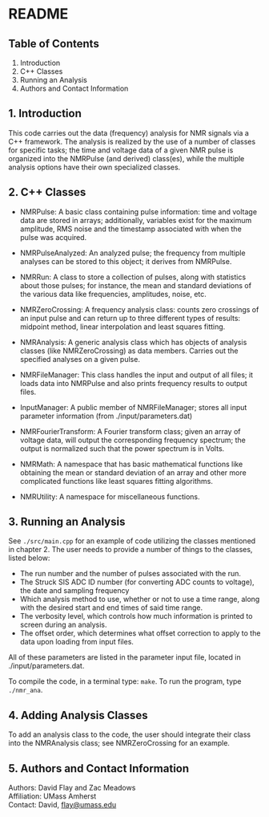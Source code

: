 # README

## Table of Contents 

   1. Introduction 
   2. C++ Classes 
   3. Running an Analysis 
   4. Authors and Contact Information  

## 1. Introduction

   This code carries out the data (frequency) analysis for NMR signals via a C++ framework. 
   The analysis is realized by the use of a number of classes for specific tasks; the time 
   and voltage data of a given NMR pulse is organized into the NMRPulse (and derived) class(es), 
   while the multiple analysis options have their own specialized classes. 

## 2. C++ Classes 

   - NMRPulse:            A basic class containing pulse information: time and voltage data are stored 
                          in arrays; additionally, variables exist for the maximum amplitude, RMS noise and 
                          the timestamp associated with when the pulse was acquired.  

   - NMRPulseAnalyzed:    An analyzed pulse; the frequency from multiple analyses can be stored to this object; it 
                          derives from NMRPulse.  

   - NMRRun:              A class to store a collection of pulses, along with statistics about those pulses;
                          for instance, the mean and standard deviations of the various data like frequencies, 
                          amplitudes, noise, etc. 

   - NMRZeroCrossing:     A frequency analysis class: counts zero crossings of an input pulse and can return 
                          up to three different types of results: midpoint method, linear interpolation and least squares fitting.  

   - NMRAnalysis:         A generic analysis class which has objects of analysis classes (like NMRZeroCrossing) as data members.
                          Carries out the specified analyses on a given pulse.     

   - NMRFileManager:      This class handles the input and output of all files; it loads data into NMRPulse and also prints 
                          frequency results to output files.

   - InputManager:        A public member of NMRFileManager; stores all input parameter information (from ./input/parameters.dat) 
 
   - NMRFourierTransform: A Fourier transform class; given an array of voltage data, will output the corresponding frequency
                          spectrum; the output is normalized such that the power spectrum is in Volts.  

   - NMRMath:             A namespace that has basic mathematical functions like obtaining the mean or standard deviation 
                          of an array and other more complicated functions like least squares fitting algorithms. 

   - NMRUtility:          A namespace for miscellaneous functions. 

## 3. Running an Analysis  

   See `./src/main.cpp` for an example of code utilizing the classes mentioned in chapter 2. The user needs to provide a 
   number of things to the classes, listed below:

   - The run number and the number of pulses associated with the run. 
   - The Struck SIS ADC ID number (for converting ADC counts to voltage), the date and sampling frequency
   - Which analysis method to use, whether or not to use a time range, along with the desired start and end times of 
     said time range. 
   - The verbosity level, which controls how much information is printed to screen during an analysis.
   - The offset order, which determines what offset correction to apply to the data upon loading from input files.  

   All of these parameters are listed in the parameter input file, located in ./input/parameters.dat.  

   To compile the code, in a terminal type: `make`.  To run the program, type `./nmr_ana`.

## 4. Adding Analysis Classes 

   To add an analysis class to the code, the user should integrate their class into the NMRAnalysis class;
   see NMRZeroCrossing for an example.  

## 5. Authors and Contact Information 

   Authors:     David Flay and Zac Meadows  
   Affiliation: UMass Amherst   
   Contact:     David, flay@umass.edu 




